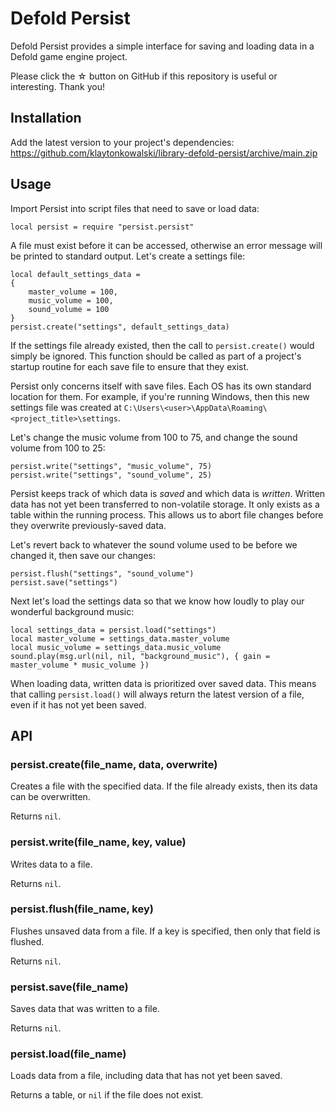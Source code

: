 # Defold Persist

Defold Persist provides a simple interface for saving and loading data in a Defold game engine project.

Please click the ☆ button on GitHub if this repository is useful or interesting. Thank you!

## Installation

Add the latest version to your project's dependencies:  
https://github.com/klaytonkowalski/library-defold-persist/archive/main.zip

## Usage

Import Persist into script files that need to save or load data:

```
local persist = require "persist.persist"
```

A file must exist before it can be accessed, otherwise an error message will be printed to standard output. Let's create a settings file:

```
local default_settings_data =
{
    master_volume = 100,
    music_volume = 100,
    sound_volume = 100
}
persist.create("settings", default_settings_data)
```

If the settings file already existed, then the call to `persist.create()` would simply be ignored. This function should be called as part of a project's startup routine for each save file to ensure that they exist.

Persist only concerns itself with save files. Each OS has its own standard location for them. For example, if you're running Windows, then this new settings file was created at `C:\Users\<user>\AppData\Roaming\<project_title>\settings`.

Let's change the music volume from 100 to 75, and change the sound volume from 100 to 25:

```
persist.write("settings", "music_volume", 75)
persist.write("settings", "sound_volume", 25)
```

Persist keeps track of which data is *saved* and which data is *written*. Written data has not yet been transferred to non-volatile storage. It only exists as a table within the running process. This allows us to abort file changes before they overwrite previously-saved data.

Let's revert back to whatever the sound volume used to be before we changed it, then save our changes:

```
persist.flush("settings", "sound_volume")
persist.save("settings")
```

Next let's load the settings data so that we know how loudly to play our wonderful background music:

```
local settings_data = persist.load("settings")
local master_volume = settings_data.master_volume
local music_volume = settings_data.music_volume
sound.play(msg.url(nil, nil, "background_music"), { gain = master_volume * music_volume })
```

When loading data, written data is prioritized over saved data. This means that calling `persist.load()` will always return the latest version of a file, even if it has not yet been saved.

## API

### persist.create(file_name, data, overwrite)

Creates a file with the specified data. If the file already exists, then its data can be overwritten.

Returns `nil`.

### persist.write(file_name, key, value)

Writes data to a file.

Returns `nil`.

### persist.flush(file_name, key)

Flushes unsaved data from a file. If a key is specified, then only that field is flushed.

Returns `nil`.

### persist.save(file_name)

Saves data that was written to a file.

Returns `nil`.

### persist.load(file_name)

Loads data from a file, including data that has not yet been saved.

Returns a table, or `nil` if the file does not exist.
